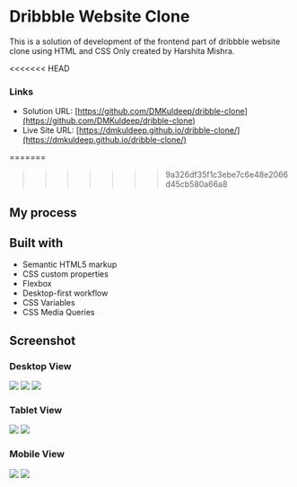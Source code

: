 # Dribbble Website Clone

This is a solution of development of the frontend part of dribbble website clone using HTML and CSS Only created by Harshita Mishra.

<<<<<<< HEAD
### Links

- Solution URL: [https://github.com/DMKuldeep/dribble-clone](https://github.com/DMKuldeep/dribble-clone)
- Live Site URL: [https://dmkuldeep.github.io/dribble-clone/](https://dmkuldeep.github.io/dribble-clone/)

=======
>>>>>>> 9a326df35f1c3ebe7c6e48e2066d45cb580a66a8
## My process

## Built with

- Semantic HTML5 markup
- CSS custom properties
- Flexbox
- Desktop-first workflow
- CSS Variables
- CSS Media Queries


## Screenshot

### Desktop View

![](./screenshots/d-1.png)
![](./screenshots/d-2.png)
![](./screenshots/d-3.png)

### Tablet View

![](./screenshots/t-1.png)
![](./screenshots/t-2.png)

### Mobile View

![](./screenshots/m-1.png)
![](./screenshots/m-2.png)


